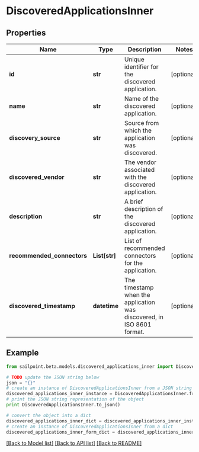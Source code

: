 # DiscoveredApplicationsInner


## Properties

Name | Type | Description | Notes
------------ | ------------- | ------------- | -------------
**id** | **str** | Unique identifier for the discovered application. | [optional] 
**name** | **str** | Name of the discovered application. | [optional] 
**discovery_source** | **str** | Source from which the application was discovered. | [optional] 
**discovered_vendor** | **str** | The vendor associated with the discovered application. | [optional] 
**description** | **str** | A brief description of the discovered application. | [optional] 
**recommended_connectors** | **List[str]** | List of recommended connectors for the application. | [optional] 
**discovered_timestamp** | **datetime** | The timestamp when the application was discovered, in ISO 8601 format. | [optional] 

## Example

```python
from sailpoint.beta.models.discovered_applications_inner import DiscoveredApplicationsInner

# TODO update the JSON string below
json = "{}"
# create an instance of DiscoveredApplicationsInner from a JSON string
discovered_applications_inner_instance = DiscoveredApplicationsInner.from_json(json)
# print the JSON string representation of the object
print DiscoveredApplicationsInner.to_json()

# convert the object into a dict
discovered_applications_inner_dict = discovered_applications_inner_instance.to_dict()
# create an instance of DiscoveredApplicationsInner from a dict
discovered_applications_inner_form_dict = discovered_applications_inner.from_dict(discovered_applications_inner_dict)
```
[[Back to Model list]](../README.md#documentation-for-models) [[Back to API list]](../README.md#documentation-for-api-endpoints) [[Back to README]](../README.md)


